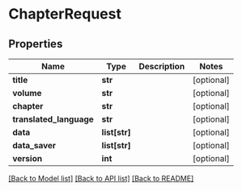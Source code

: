 # ChapterRequest

## Properties
Name | Type | Description | Notes
------------ | ------------- | ------------- | -------------
**title** | **str** |  | [optional] 
**volume** | **str** |  | [optional] 
**chapter** | **str** |  | [optional] 
**translated_language** | **str** |  | [optional] 
**data** | **list[str]** |  | [optional] 
**data_saver** | **list[str]** |  | [optional] 
**version** | **int** |  | [optional] 

[[Back to Model list]](../README.md#documentation-for-models) [[Back to API list]](../README.md#documentation-for-api-endpoints) [[Back to README]](../README.md)

